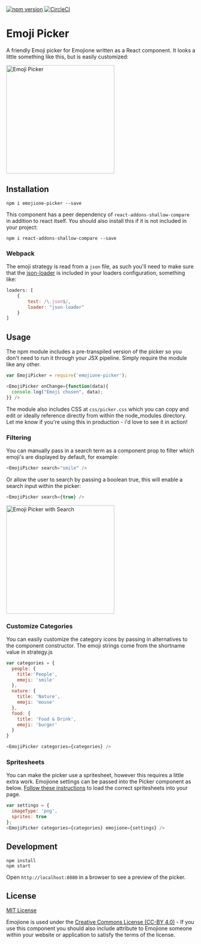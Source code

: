 [![npm version](https://badge.fury.io/js/emojione-picker.svg)](https://badge.fury.io/js/emojione-picker)
[![CircleCI](https://circleci.com/gh/tommoor/emojione-picker.svg?style=svg)](https://circleci.com/gh/tommoor/emojione-picker)

# Emoji Picker

A friendly Emoji picker for Emojione written as a React component. It looks a
little something like this, but is easily customized:

<img src="https://raw.githubusercontent.com/tommoor/emojione-picker/master/examples/screenshot.png" alt="Emoji Picker" style="max-width:100%;" width="288px">


## Installation

`npm i emojione-picker --save`

This component has a peer dependency of `react-addons-shallow-compare` in
addition to react itself. You should also install this if it is not included in
your project:

`npm i react-addons-shallow-compare --save`


### Webpack

The emoji strategy is read from a `json` file, as such you'll need to make sure
that the [json-loader](https://www.npmjs.com/package/json-loader) is included in
your loaders configuration, something like:

```javascript
loaders: [
    {
        test: /\.json$/,
        loader: "json-loader"
    }
]
```


## Usage

The npm module includes a pre-transpiled version of the picker so you don't need
to run it through your JSX pipeline. Simply require the module like any other.

```javascript
var EmojiPicker = require('emojione-picker');

<EmojiPicker onChange={function(data){
  console.log("Emoji chosen", data);
}} />
```

The module also includes CSS at `css/picker.css` which you can copy and edit or
ideally reference directly from within the node_modules directory. Let me know
if you're using this in production - i'd love to see it in action!

### Filtering

You can manually pass in a search term as a component prop to filter which
emoji's are displayed by default, for example:

```javascript
<EmojiPicker search="smile" />
```

Or allow the user to search by passing a boolean true, this will enable a search
input within the picker:

```javascript
<EmojiPicker search={true} />
```

<img src="https://raw.githubusercontent.com/tommoor/emojione-picker/master/examples/screenshot-search.png" alt="Emoji Picker with Search" style="max-width:100%;" width="288px">

### Customize Categories

You can easily customize the category icons by passing in alternatives to the
component constructor. The emoji strings come from the shortname value in strategy.js

```javascript
var categories = {
  people: {
    title:'People',
    emoji: 'smile'
  },
  nature: {
    title: 'Nature',
    emoji: 'mouse'
  },
  food: {
    title: 'Food & Drink',
    emoji: 'burger'
  }
}

<EmojiPicker categories={categories} />
```

### Spritesheets

You can make the picker use a spritesheet, however this requires a little extra
work. Emojione settings can be passed into the Picker component as below.
[Follow these instructions](https://github.com/Ranks/emojione#extras) to load the correct
spritesheets into your page.

```javascript
var settings = {
  imageType: 'png',
  sprites: true
};
<EmojiPicker categories={categories} emojione={settings} />
```


## Development

```
npm install
npm start
```

Open `http://localhost:8080` in a browser to see a preview of the picker.


## License

[MIT License](http://opensource.org/licenses/MIT)

Emojione is used under the [Creative Commons License (CC-BY 4.0)](http://emojione.com/licensing/) - If you use this component you should also include attribute to Emojione someone within your website or application to satisfy the terms of the license.
